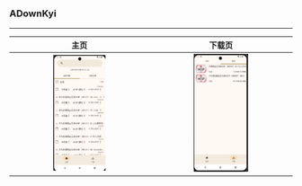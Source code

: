 ### ADownKyi

------------
|                      主页                       |                         下载页                         |
|:---------------------------------------------:|:---------------------------------------------------:|
| <img src="./picture/Main%20Screen.png" width="40%" height="40%"/> | <img src="./picture/Download%20Screen.png" width="40%" height="40%"/> |